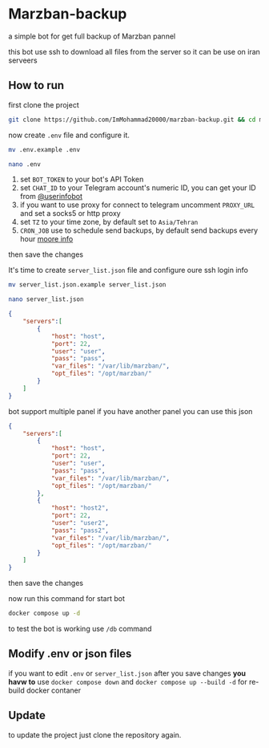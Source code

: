 # Marzban-backup
a simple bot for get full backup of Marzban pannel

this bot use ssh to download all files from the server so it can be use on iran serveers

## How to run

first clone the project 

```bash
git clone https://github.com/ImMohammad20000/marzban-backup.git && cd marzban-backup
```

now create `.env` file and configure it.

```bash
mv .env.example .env
```

```bash
nano .env
```

1. set `BOT_TOKEN` to your bot's API Token
2. set `CHAT_ID` to your Telegram account's numeric ID, you can get your ID from [@userinfobot](https://t.me/userinfobot)
3. if you want to use proxy for connect to telegram uncomment `PROXY_URL` and set a socks5 or http proxy 
4. set `TZ` to your time zone, by default set to `Asia/Tehran`
5. `CRON_JOB` use to schedule send backups, by default send backups every hour [moore info](https://crontab.guru/examples.html)

then save the changes

It's time to create `server_list.json` file and configure oure ssh login info 

```bash
mv server_list.json.example server_list.json
```

```bash
nano server_list.json
```

```json
{
    "servers":[
        {
            "host": "host",
            "port": 22,
            "user": "user",
            "pass": "pass",
            "var_files": "/var/lib/marzban/",
            "opt_files": "/opt/marzban/"
        }
    ]
}
```

bot support multiple panel if you have another panel you can use this json

```json
{
    "servers":[
        {
            "host": "host",
            "port": 22,
            "user": "user",
            "pass": "pass",
            "var_files": "/var/lib/marzban/",
            "opt_files": "/opt/marzban/"
        },
        {
            "host": "host2",
            "port": 22,
            "user": "user2",
            "pass": "pass2",
            "var_files": "/var/lib/marzban/",
            "opt_files": "/opt/marzban/"
        }
    ]
}
```

then save the changes

now run this command for start bot


```bash
docker compose up -d
```

to test the bot is working use `/db` command

## Modify .env or json files

if you want to edit `.env` or `server_list.json` after you save changes **you havw to** use `docker compose down` and `docker compose up --build -d` for re-build docker contaner

## Update

to update the project just clone the repository again.
